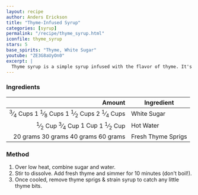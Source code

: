 ```yaml
---
layout: recipe
author: Anders Erickson
title: "Thyme-Infused Syrup"
categories: [syrup]
permalink: "/recipe/thyme_syrup.html"
iconfile: thyme_syrup
stars: 5
base_spirits: "Thyme, White Sugar"
youtube: "ZE3G8aUyOn0"
excerpt: |
  Thyme syrup is a simple syrup infused with the flavor of thyme. It's a versatile ingredient that can be used in a variety of drinks and dishes.
---
```


### Ingredients

|                                                                                                                                                                                                                                                                              Amount | Ingredient         |
| ----------------------------------------------------------------------------------------------------------------------------------------------------------------------------------------------------------------------------------------------------------------------------------: | ------------------ |
| <span class="onex active"> <sup>3</sup>&frasl;<sub>4</sub> Cups </span> <span class="onehalfx">1 <sup>1</sup>&frasl;<sub>8</sub> Cups </span> <span class="twox">1 <sup>1</sup>&frasl;<sub>2</sub> Cups </span> <span class="threex">2 <sup>1</sup>&frasl;<sub>4</sub> Cups </span> | White Sugar        |
|                                      <span class="onex active"> <sup>1</sup>&frasl;<sub>2</sub> Cup </span> <span class="onehalfx"> <sup>3</sup>&frasl;<sub>4</sub> Cup </span> <span class="twox">1 Cup </span> <span class="threex">1 <sup>1</sup>&frasl;<sub>2</sub> Cup </span> | Hot Water          |
|                                                                                                                        <span class="onex active">20 grams </span> <span class="onehalfx">30 grams </span> <span class="twox">40 grams </span> <span class="threex">60 grams </span> | Fresh Thyme Sprigs |

### Method

1. Over low heat, combine sugar and water.
2. Stir to dissolve. Add fresh thyme and simmer for 10 minutes (don't boil!).
3. Once cooled, remove thyme sprigs & strain syrup to catch any little thyme bits.

<script type="application/ld+json">
{
  "@context": "https://schema.org",
  "@type": "Recipe",
  "author": "{{ page.author }}",
  "description": "{{ page.excerpt | strip_html | replace: '"', "'" }}",
  "image": "{%- for ingredient in site.data[page.iconfile].images.ingredient limit: 1 -%}{{ ingredient.url }}{%- endfor -%}",
  "recipeIngredient": [  "0.75 Cups White Sugar ",
  "0.5 Cup Hot Water ",
  " 20 grams Fresh Thyme Sprigs"],
  "name": "{{ page.title }}",
  "recipeInstructions": "",
  "recipeYield": "1 cocktail",
  "recipeCategory": "cocktail"
}
</script>
